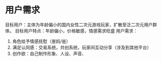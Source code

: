 # 用户需求
目标用户：主体为年龄偏小的国内女性二次元游戏玩家，扩散至泛二次元用户群体。
目标用户特点：年龄偏小，价格敏感，情感需求旺盛
用户需求：
1. 角色给予情感抚慰（崽妈/爸）
2. 满足认同感：交易系统，共创系统，玩家间互动分享（涉及到其他平台）
3. 创作欲：自己制作形象、人设、声音、